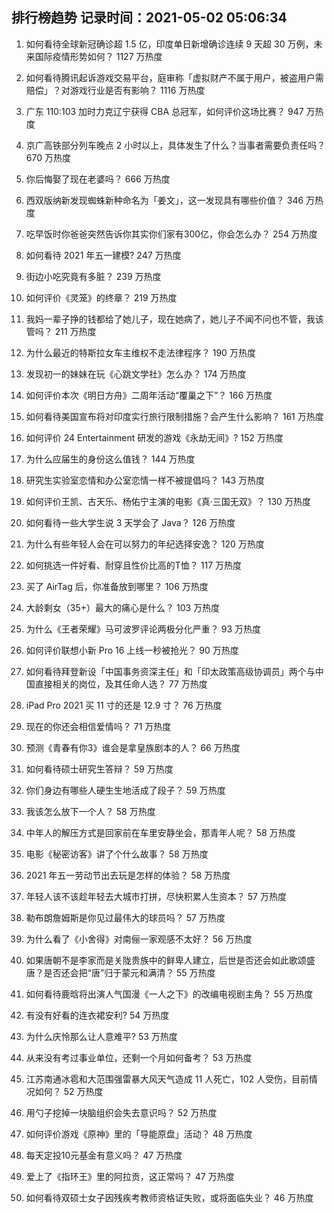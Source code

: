 
## 排行榜趋势 记录时间：2021-05-02 05:06:34
  
  1. 如何看待全球新冠确诊超 1.5 亿，印度单日新增确诊连续 9 天超 30 万例，未来国际疫情形势如何？ 1127 万热度
    
  2. 如何看待腾讯起诉游戏交易平台，庭审称「虚拟财产不属于用户，被盗用户需赔偿」？对游戏行业是否有影响？ 1116 万热度
    
  3. 广东 110:103 加时力克辽宁获得 CBA 总冠军，如何评价这场比赛？ 947 万热度
    
  4. 京广高铁部分列车晚点 2 小时以上，具体发生了什么？当事者需要负责任吗？ 670 万热度
    
  5. 你后悔娶了现在老婆吗？ 666 万热度
    
  6. 西双版纳新发现蜘蛛新种命名为「姜文」，这一发现具有哪些价值？ 346 万热度
    
  7. 吃早饭时你爸爸突然告诉你其实你们家有300亿，你会怎么办？ 254 万热度
    
  8. 如何看待 2021 年五一建模? 247 万热度
    
  9. 街边小吃究竟有多脏？ 239 万热度
    
  10. 如何评价《灵笼》的终章？ 219 万热度
    
  11. 我妈一辈子挣的钱都给了她儿子，现在她病了，她儿子不闻不问也不管，我该管吗？ 211 万热度
    
  12. 为什么最近的特斯拉女车主维权不走法律程序？ 190 万热度
    
  13. 发现初一的妹妹在玩《心跳文学社》怎么办？ 174 万热度
    
  14. 如何评价本次《明日方舟》二周年活动“覆巢之下”？ 166 万热度
    
  15. 如何看待美国宣布将对印度实行旅行限制措施？会产生什么影响？ 161 万热度
    
  16. 如何评价 24 Entertainment 研发的游戏《永劫无间》? 152 万热度
    
  17. 为什么应届生的身份这么值钱？ 144 万热度
    
  18. 研究生实验室恋情和办公室恋情一样不被提倡吗？ 143 万热度
    
  19. 如何评价王凯、古天乐、杨佑宁主演的电影《真·三国无双》？ 130 万热度
    
  20. 如何看待一些大学生说 3 天学会了 Java？ 126 万热度
    
  21. 为什么有些年轻人会在可以努力的年纪选择安逸？ 120 万热度
    
  22. 如何挑选一件好看、耐穿且性价比高的T恤？ 117 万热度
    
  23. 买了 AirTag 后，你准备放到哪里？ 106 万热度
    
  24. 大龄剩女（35+）最大的痛心是什么？ 103 万热度
    
  25. 为什么《王者荣耀》马可波罗评论两极分化严重？ 93 万热度
    
  26. 如何评价联想小新 Pro 16 上线一秒被抢光？ 90 万热度
    
  27. 如何看待拜登新设「中国事务资深主任」和「印太政策高级协调员」两个与中国直接相关的岗位，及其任命人选？ 77 万热度
    
  28. iPad Pro 2021 买 11 寸的还是 12.9 寸？ 76 万热度
    
  29. 现在的你还会相信爱情吗？ 71 万热度
    
  30. 预测《青春有你3》谁会是拿皇族剧本的人？ 66 万热度
    
  31. 如何看待硕士研究生答辩？ 59 万热度
    
  32. 你们身边有哪些人硬生生地活成了段子？ 59 万热度
    
  33. 我该怎么放下一个人？ 58 万热度
    
  34. 中年人的解压方式是回家前在车里安静坐会，那青年人呢？ 58 万热度
    
  35. 电影《秘密访客》讲了个什么故事？ 58 万热度
    
  36. 2021 年五一劳动节出去玩是怎样的体验？ 58 万热度
    
  37. 年轻人该不该趁年轻去大城市打拼，尽快积累人生资本？ 57 万热度
    
  38. 勒布朗詹姆斯是你见过最伟大的球员吗？ 57 万热度
    
  39. 为什么看了《小舍得》对南俪一家观感不太好？ 56 万热度
    
  40. 如果唐朝不是李家而是关陇贵族中的鲜卑人建立，后世是否还会如此歌颂盛唐？是否还会把“唐”归于蒙元和满清？ 55 万热度
    
  41. 如何看待鹿晗将出演人气国漫《一人之下》的改编电视剧主角？ 55 万热度
    
  42. 有没有好看的连衣裙安利? 54 万热度
    
  43. 为什么庆怜那么让人意难平? 53 万热度
    
  44. 从来没有考过事业单位，还剩一个月如何备考？ 53 万热度
    
  45. 江苏南通冰雹和大范围强雷暴大风天气造成 11 人死亡，102 人受伤，目前情况如何？ 52 万热度
    
  46. 用勺子挖掉一块脑组织会失去意识吗？ 52 万热度
    
  47. 如何评价游戏《原神》里的「导能原盘」活动？ 48 万热度
    
  48. 每天定投10元基金有意义吗？ 47 万热度
    
  49. 爱上了《指环王》里的阿拉贡，这正常吗？ 47 万热度
    
  50. 如何看待双硕士女子因残疾考教师资格证失败，或将面临失业？ 46 万热度
    